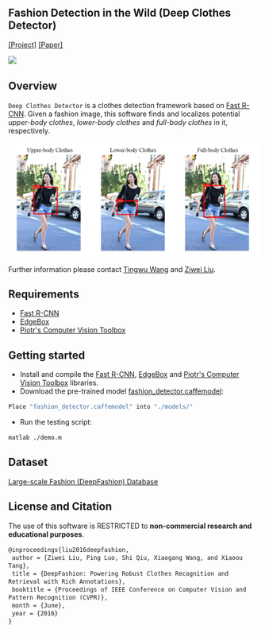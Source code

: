 ## Fashion Detection in the Wild (Deep Clothes Detector)
[[Project]](http://personal.ie.cuhk.edu.hk/~lz013/projects/DeepFashion.html) [[Paper]](http://www.cv-foundation.org/openaccess/content_cvpr_2016/papers/Liu_DeepFashion_Powering_Robust_CVPR_2016_paper.pdf)   

<img src='./misc/demo.gif' width=360>

## Overview
`Deep Clothes Detector` is a clothes detection framework based on [Fast R-CNN](https://github.com/rbgirshick/fast-rcnn). Given a fashion image, this software finds and localizes potential *upper-body clothes*, *lower-body clothes* and *full-body clothes* in it, respectively. 

<img src='./misc/demo_teaser.jpg' width=800>

Further information please contact [Tingwu Wang](http://www.cs.toronto.edu/~tingwuwang/) and [Ziwei Liu](https://liuziwei7.github.io/).

## Requirements
* [Fast R-CNN](https://github.com/rbgirshick/fast-rcnn)
* [EdgeBox](https://github.com/pdollar/edges)
* [Piotr's Computer Vision Toolbox](https://github.com/pdollar/toolbox)

## Getting started
* Install and compile the [Fast R-CNN](https://github.com/rbgirshick/fast-rcnn), [EdgeBox](https://github.com/pdollar/edges) and [Piotr's Computer Vision Toolbox](https://github.com/pdollar/toolbox) libraries.
* Download the pre-trained model [fashion_detector.caffemodel](https://drive.google.com/open?id=0B7EVK8r0v71pUlZjeGZuNWZLaFU):
``` bash
Place "fashion_detector.caffemodel" into "./models/" 
```
* Run the testing script:
``` bash
matlab ./demo.m
```

## Dataset
[Large-scale Fashion (DeepFashion) Database](http://mmlab.ie.cuhk.edu.hk/projects/DeepFashion.html)

## License and Citation
The use of this software is RESTRICTED to **non-commercial research and educational purposes**.

```
@inproceedings{liu2016deepfashion,
 author = {Ziwei Liu, Ping Luo, Shi Qiu, Xiaogang Wang, and Xiaoou Tang},
 title = {DeepFashion: Powering Robust Clothes Recognition and Retrieval with Rich Annotations},
 booktitle = {Proceedings of IEEE Conference on Computer Vision and Pattern Recognition (CVPR)},
 month = {June},
 year = {2016} 
}
```
